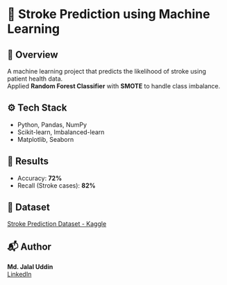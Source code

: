 # 🧠 Stroke Prediction using Machine Learning

## 📌 Overview
A machine learning project that predicts the likelihood of stroke using patient health data.  
Applied **Random Forest Classifier** with **SMOTE** to handle class imbalance.

## ⚙️ Tech Stack
- Python, Pandas, NumPy  
- Scikit-learn, Imbalanced-learn  
- Matplotlib, Seaborn  

## 🚀 Results
- Accuracy: **72%**  
- Recall (Stroke cases): **82%**  

## 📂 Dataset
[Stroke Prediction Dataset - Kaggle](https://www.kaggle.com/fedesoriano/stroke-prediction-dataset)

## 📬 Author
**Md. Jalal Uddin**  
[LinkedIn](https://www.linkedin.com/in/md-jalal-uddin-066521379/)

